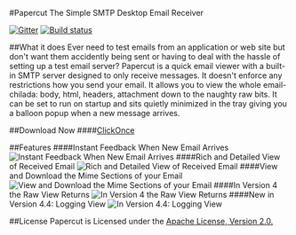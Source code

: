 #Papercut
The Simple SMTP Desktop Email Receiver

[![Gitter](https://badges.gitter.im/Join%20Chat.svg)](https://gitter.im/Jaben/Papercut?utm_source=badge&utm_medium=badge&utm_campaign=pr-badge) [![Build status](https://ci.appveyor.com/api/projects/status/bs2asxoafdwbkcxa?svg=true)](https://ci.appveyor.com/project/Jaben/papercut)

##What it does
Ever need to test emails from an application or web site but don't want them accidently being sent or having to deal with the hassle of setting up a test email server? Papercut is a quick email viewer with a built-in SMTP server designed to only receive messages. It doesn't enforce any restrictions how you send your email. It allows you to view the whole email-chilada: body, html, headers, attachment down to the naughty raw bits. It can be set to run on startup and sits quietly minimized in the tray giving you a balloon popup when a new message arrives.

##Download Now
####[ClickOnce](https://papercut.codeplex.com/downloads/get/clickOnce/Papercut.application)

##Features
####Instant Feedback When New Email Arrives
![Instant Feedback When New Email Arrives](http://www.tinygecko.com/downloads/Papercut-v3.1.0-S2.png)
####Rich and Detailed View of Received Email
![Rich and Detailed View of Received Email](http://www.tinygecko.com/images/Papercut/Papercut-Main.png)
####View and Download the Mime Sections of your Email
![View and Download the Mime Sections of your Email](http://www.tinygecko.com/images/Papercut/Papercut-Mime.png)
####In Version 4 the Raw View Returns
![In Version 4 the Raw View Returns](http://www.tinygecko.com/images/Papercut/Papercut-Raw.png)
####New in Version 4.4: Logging View
![In Version 4.4: Logging View](http://www.tinygecko.com/images/Papercut/Papercut-Log.png)

##License
Papercut is Licensed under the <a href="http://www.apache.org/licenses/LICENSE-2.0"> Apache License, Version 2.0.
